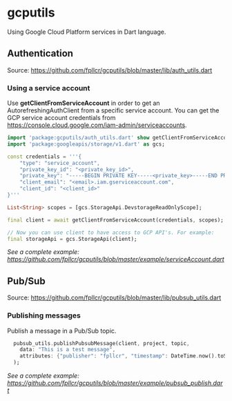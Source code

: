 # gcputils
Using Google Cloud Platform services in Dart language.

## Authentication
Source: https://github.com/fpllcr/gcputils/blob/master/lib/auth_utils.dart

### Using a service account
Use **getClientFromServiceAccount** in order to get an AutorefreshingAuthClient from a specific service account. You can get the GCP service account credentials from https://console.cloud.google.com/iam-admin/serviceaccounts.

~~~dart
import 'package:gcputils/auth_utils.dart' show getClientFromServiceAccount;
import 'package:googleapis/storage/v1.dart' as gcs;

const credentials = '''{
    "type": "service_account",
    "private_key_id": "<private_key_id>",
    "private_key": "-----BEGIN PRIVATE KEY-----<private_key>-----END PRIVATE KEY-----\n",
    "client_email": "<email>.iam.gserviceaccount.com",
    "client_id": "<client_id>"
}'''

List<String> scopes = [gcs.StorageApi.DevstorageReadOnlyScope];

final client = await getClientFromServiceAccount(credentials, scopes);

// Now you can use client to have access to GCP API's. For example:
final storageApi = gcs.StorageApi(client);
~~~

*See a complete example: https://github.com/fpllcr/gcputils/blob/master/example/serviceAccount.dart*

## Pub/Sub
Source: https://github.com/fpllcr/gcputils/blob/master/lib/pubsub_utils.dart

### Publishing messages
Publish a message in a Pub/Sub topic.

~~~dart
  pubsub_utils.publishPubsubMessage(client, project, topic,
    data: "This is a test message",
    attributes: {"publisher": "fpllcr", "timestamp": DateTime.now().toString()}
  );
~~~

*See a complete example: https://github.com/fpllcr/gcputils/blob/master/example/pubsub_publish.dart*

